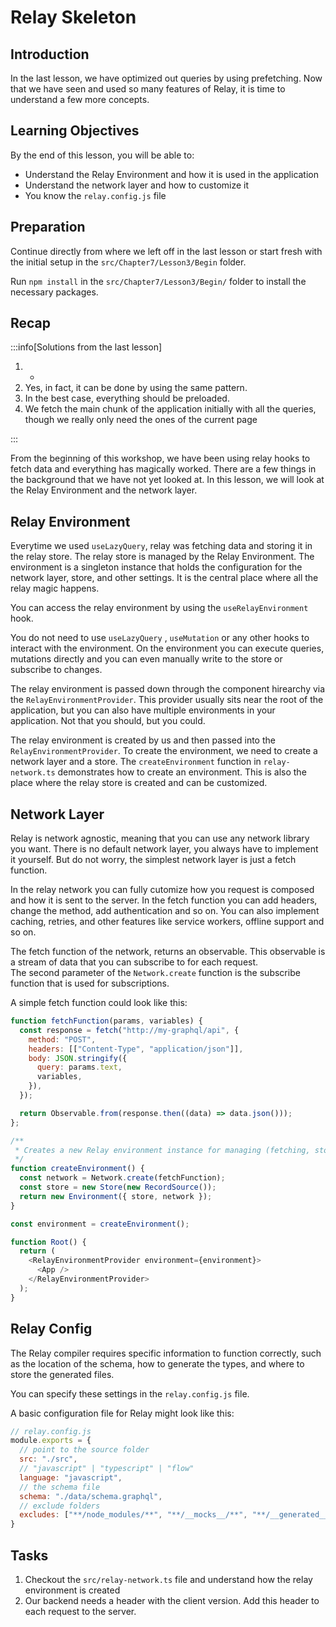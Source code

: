 # Relay Skeleton

## Introduction
In the last lesson, we have optimized out queries by using prefetching. Now that we have seen and used so many features of Relay, it is time to understand a few more concepts.

## Learning Objectives
By the end of this lesson, you will be able to:
- Understand the Relay Environment and how it is used in the application
- Understand the network layer and how to customize it
- You know the `relay.config.js` file

## Preparation

Continue directly from where we left off in the last lesson or start fresh with the initial setup in the `src/Chapter7/Lesson3/Begin` folder.

Run `npm install` in the `src/Chapter7/Lesson3/Begin/` folder to install the necessary packages.


## Recap

:::info[Solutions from the last lesson]

1. -
2. Yes, in fact, it can be done by using the same pattern. 
3. In the best case, everything should be preloaded. 
4. We fetch the main chunk of the application initially with all the queries, though we really only need the ones of the current page

:::

From the beginning of this workshop, we have been using relay hooks to fetch data and everything has magically worked.
There are a few things in the background that we have not yet looked at. In this lesson, we will look at the Relay Environment and the network layer.

## Relay Environment
Everytime we used `useLazyQuery`, relay was fetching data and storing it in the relay store. 
The relay store is managed by the Relay Environment. The environment is a singleton instance that holds the configuration for the network layer, store, and other settings. 
It is the central place where all the relay magic happens.

You can access the relay environment by using the `useRelayEnvironment` hook.

You do not need to use `useLazyQuery` , `useMutation` or any other hooks to interact with the environment.
On the environment you can execute queries, mutations directly and you can even manually write to the store or subscribe to changes.

The relay environment is passed down through the component hirearchy via the `RelayEnvironmentProvider`. 
This provider usually sits near the root of the application, but you can also have multiple environments in your application. Not that you should, but you could.

The relay environment is created by us and then passed into the `RelayEnvironmentProvider`. To create the environment, we need to create a network layer and a store. The `createEnvironment` function in `relay-network.ts` demonstrates how to create an environment. This is also the place where the relay store is created and can be customized.

## Network Layer
Relay is network agnostic, meaning that you can use any network library you want. 
There is no default network layer, you always have to implement it yourself.
But do not worry, the simplest network layer is just a fetch function. 

In the relay network you can fully cutomize how you request is composed and how it is sent to the server. 
In the fetch function you can add headers, change the method, add authentication and so on. 
You can also implement caching, retries, and other features like service workers, offline support and so on.

The fetch function of the network, returns an observable.  This observable is a stream of data that you can subscribe to for each request.  
The second parameter of the `Network.create` function is the subscribe function that is used for subscriptions.

A simple fetch function could look like this:

```js
function fetchFunction(params, variables) {
  const response = fetch("http://my-graphql/api", {
    method: "POST",
    headers: [["Content-Type", "application/json"]],
    body: JSON.stringify({
      query: params.text,
      variables,
    }),
  });

  return Observable.from(response.then((data) => data.json()));
};

/**
 * Creates a new Relay environment instance for managing (fetching, storing) GraphQL data.
 */
function createEnvironment() {
  const network = Network.create(fetchFunction);
  const store = new Store(new RecordSource());
  return new Environment({ store, network });
}

const environment = createEnvironment();

function Root() {
  return (
    <RelayEnvironmentProvider environment={environment}>
      <App />
    </RelayEnvironmentProvider>
  );
}
```

## Relay Config
The Relay compiler requires specific information to function correctly, such as the location of the schema, how to generate the types, and where to store the generated files.

You can specify these settings in the `relay.config.js` file.

A basic configuration file for Relay might look like this:

```js
// relay.config.js
module.exports = {
  // point to the source folder
  src: "./src", 
  // "javascript" | "typescript" | "flow"
  language: "javascript", 
  // the schema file
  schema: "./data/schema.graphql", 
  // exclude folders
  excludes: ["**/node_modules/**", "**/__mocks__/**", "**/__generated__/**"], 
}
```

## Tasks
1. Checkout the `src/relay-network.ts` file and understand how the relay environment is created
1. Our backend needs a header with the client version. Add this header to each request to the server.




